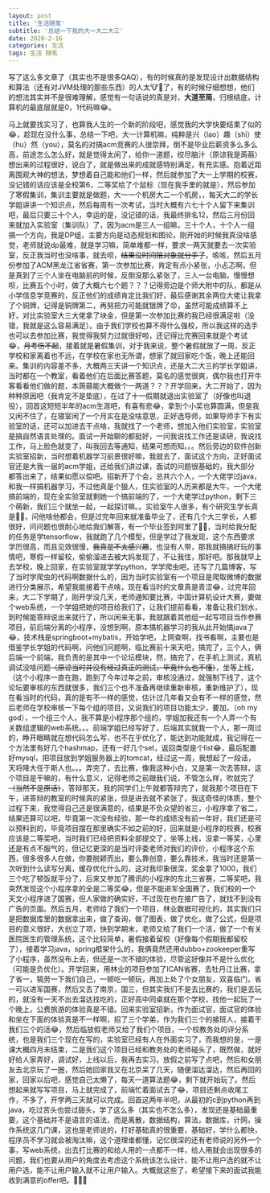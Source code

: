 ```yaml
---
layout: post
title: '生活随笔'
subtitle: '总结一下我的大一大二大三'
date: 2020-2-16
categories: 生活
tags: 生活 随笔
---
```








写了这么多文章了（其实也不是很多QAQ），有的时候真的是发现设计出数据结构和算法（还有对JVM处理的那些东西）的人太🐮🍺了，有的时候仔细想想，他们的想法其实并不是很难理解，感觉有一句话说的真是对，**大道至简**，归根结底，计算机的最底层就是0，1代码嘛😂。

马上就要找实习了，也算我人生的一个新的阶段吧，感觉我的大学快要结束了似的😂，趁现在没什么事，总结一下吧，大一计算机嘛，纯粹是兴（lao）趣（shi）使（hu）然（you），莫名的对搞acm竞赛的人很崇拜，倒不是毕业后薪资多么多么高，前途怎么怎么好，就是觉得太闲了，给你一道题，绞尽脑汁（原谅我是蒟蒻）想出来的过程很好，说白了，就是做出来的成就感特别满足，有充实感。抱着近距离围观大神的想法，梦想着自己能和他们一样，然后就参加了大一上学期的校赛，没记错的话应该是全校第6，二等奖给了个鼠标（现在我手里的就是），然后参加了寒假集训，集训主要就是做题，大一一个机房大二一个机房，，每天大二的学长学姐讲讲一个知识点，然后每周有一次考试，当时大概有六七十个人留下来集训吧，最后只要三十个人，幸运的是，没记错的话，我最终排名12，然后三月份回来就加入实验室（集训队）了，因为acm是三人一组嘛，三十个人，十个人一组搞一个方向，我是DP组，主要方向是动态规划和图论，刚开始的时候我真没啥感觉，老师就说dp最难，就是学习嘛，简单难都一样，要求一两天就要去一次实验室，反正我当时也没啥事，就去呗，~~结果没时间陪对象就分手了~~，咳咳，然后五月份参加了ACM黑龙江省省赛，第一次参加比赛，肯定有点小紧张，小忐忑啊，但是真到了三个人坐在电脑前的时候，反倒没那么紧张了，三人一台电脑，慢慢想呗，比赛五个小时，做了大概六七个题？？？记得旁边是个师大附中的队，都是从小学信息学竞赛的，反正他们的成绩肯定比我们好，最后感谢其余两位大佬让我拿了个铜牌，记得是铜牌第二，再努把力可能就银牌了😟，虽然可能成绩算不上好，对比实验室大三大佬拿了块金，但是第一次参加比赛的我已经很满足啦（没错，我就是这么容易满足）。由于我们学校也算不得什么强校，所以我这样的选手也可以去参加比赛，我觉得我努力过就很好啦，还记得比完赛回来就是个考试😂，~~月考伤不起~~，接着就是暑假集训，对于我来说，整个暑假就放了一周，反正学校和家离着也不远，在学校在家也无所谓，想家了就回家吃个饭，晚上还能回来。集训的内容差不多，大概两三天讲一个知识点，还是大二大三的学长学姐讲，当时都在一个教室，看着他们在后面比赛答题，莫名的感觉很爽，偶尔我也打开牛客看看他们做的题，本蒟蒻能大概做个一两道？？？开学回来，大二开始了，因为种种原因吧（我肯定不是垫底），在过了十一假期就退出实验室了（好像也叫退役），回首这短短半年的acm生涯吧，有喜有悲😂，拿到个小奖也算圆满，但是我又闲不住了，在寝室闲了一个月实在是没啥意思，正好选导师，如果导师手下有实验室的话，还可以加进去干点啥，我就找了一个老师，想加入他们实验室，实验室是搞自然语言处理的。面试一开始聊的都挺好，一问我说找工作还是读研，我说找工作，马上脸色就变了，叫我回去等通知，结果可想而知。。。然后旁边的软件创新实验室招新，当时想着机器学习前景很好嘛，我就去了，面试这个方向，正好面试官还是大我一届的acm学姐，还给我们讲过课，面试的问题很基础的，我大部分都答出来了，结果如愿以偿吧。招新开了个会，总共六个人，一个大佬学过java，和我一样搞机器学习，不过他真是个狠人，住实验室的人历来都是大牛，一个大佬搞前端的，现在全实验室就剩她一个搞前端的了，一个大佬学过python，剩下三个萌新，我们三个就坐一起，一起探讨嘛。。实验室牛人很多，有个研究生学长真是🐂🍺，问他啥他都会，但是过完年回来就准备毕业了，还有几个大三学长，人都很好，问问题也很耐心地给我们解答，有一个毕业签到阿里了🐂🍺，当时给我分配的任务是学tensorflow，我就跑了几个模型，但是学过了我发现，这个东西要求学历很高，而且见效很慢，~~我真是不太感兴趣~~，也没有人带，那我就搞搞好玩的事情吧，寒假一样留校，偷偷溜进去被大妈发现了，不让我住，那好吧。那我就早上去学校，晚上回家，在实验室就学学python，学学爬虫吧，还写了几篇博客，写了当时学爬虫的代码啊数据什么的，因为当时实验室有一个项目是爬取微博的数据进行分类展示，希望我能接着干点啥，现在看当时的文章真是青涩😂，过完年回来，大二下学期了，刚开学没几天，老师通知要比赛，中国计算机设计大赛，要做个web系统，一个学姐把她的项目给我们了，让我们提前看看，准备让我们划水，到时候能答辩说出来就行了，所以闲来无事，我就跟着其他组一起写项目当作参赛项目，前后端分离的小程序，没想到啊，原本搞机器学习的我从此开始搞java了😂，技术栈是springboot+mybatis，开始学吧，上网查啊，找书看啊，主要也是借鉴学长学姐的代码啊，问他们问题啊，临比赛前十来天吧，搞完了，三个人，俩后端一个前端，我负责的是其中一个论坛模块，然，搞完了，在手机上测试，真机调试没啥问题~~（原谅当时并没有经过真正的测试，毕竟什么也不懂）~~，坐等上线，（这个小程序一直在跑，跑到了今年过年之前，审核没通过，就强制下线了，这个论坛要审核的东西就很多，我们三个也不准备再继续重新审核，重新维护了），现在看当时的代码，真的是有不一样的感觉，估计过几年看又会有不一样的感觉，然后老师在学校审核一下每个组的项目，又说我们的项目功能太少，要加，（oh my god），一个组三个人，我不算是小程序那个组的，学姐加我还有一个人弄一个有关数组逻辑的web系统。。。前端学姐已经写好了，后端其实就我一个人，那一周过的，睁开眼睛就在想代码怎么写，也不在乎优化了，能达到功能就成，我记得在一个方法里有好几个hashmap，还有一好几个set，返回类型是个list😂，最后配置好mysql，把项目放到学姐服务器上的tomcat，经过这一周，我想起了一段话，天将降大任于斯人也。。。弄完了，去比赛，像我这种小白，又是第一次去答辩，这个项目是干嘛的，有什么意义，记得老师之前跟我们说，不管怎么样，吹就完了~~（当然不是原话）~~，答辩那天，我的同学们上午就都答辩完了，就我那个项目在下午，进答辩的教室的时候真的紧张，但是进去就不紧张了，我这奇怪的体质，整个过程下来，我觉得自己还是很满意的，结果是不负众望的省三，小程序拿了省二，结果还算可以吧，毕竟第一次没有经验，那一年的成绩没有前一年好，我们还是可以预料到的，毕竟项目摆在那里确实不如之前的好，回来就是小程序的校赛，校赛应该是二等奖吧，当时我们已经把资料全部提交了，坐等上线，没拿一等奖，心里还是有点不服气的，但记忆更深的是当时评委老师对我们的评价，小程序这个东西，很多很多人在做，你要脱颖而出，要么靠创意，要么靠技术，我当时还是第一次听到什么读写分离，缓存优化什么的，这对我印象很深，奖金拿了1000，我们三个吃了顿饭就平分了，后来又参加了腾讯的小程序的东北三省赛，二等奖吧，我突然发现这个小程序拿的全是二等奖😂，但是不能进军全国赛了，我们校的一个天文小程序进了国赛，但人家做的确实好，不过现在也在接广告了，就找不到没有广告的页面。然后五月，老师给了我们一个项目，林业数据可视化的，其实我们只是把数据库里的数据拿出来，做了查询，做了图表，做了优化，做了公式，但是项目的意义很好，大创立了项，快到学期末，老师又给了我们一个活，做了一个有关医院医生的管理系统，这个比较简单，暑假接着留校（好像每个假期我都留校了），接着学习java，spring框架什么的，我俩竟然还用dubbo+zookeeper重写了小程序，虽然没布上去，但还是一次不错的体验，尽管这好像并不是什么优化（可能是负优化）。开学回来，用林业的项目参加了ICAN省赛，去牡丹江比赛，拿了省一，犒劳一下我们自己，一顿吃一顿玩，再加上处了个女朋友，双喜临门，省一可以进军国赛，然后又去了南京，国三，但其实我们不是去比赛的，我们是去玩的，就没有一天不出去溜达找吃的，正好高中同桌就在那个学校，找他一起玩了一个晚上，公费旅游的体验真是不错。回来实验室招新，作为面试官，面试官的体验和坐在下面的体验真是不一样啊，招了三个学弟，作为我们三个的接班人，接着干我们三个的活😂，然后临放假老师又给了我们个项目，一个校教务处的评分系统，也是我们三个现在在写的，实验室已经有人在外面实习了，而我想的是，一是课大概四月末结束，二是我们这个项目已经和教务处的老师碰头了，既然做，就好好给人家弄好，调试好，上线以后，我再去实习。放假之前写了点吧，然后和女朋友去北京玩了一圈，然后她回家我又在北京呆了几天，随便溜达溜达，然后再回的家，回家以后吧，感觉自己太懒了，每天一道算法题😂，剩下就开始玩了。然后想起来就写写项目，马上就完成了，前端忙着面试去了😂，项目还剩点收尾工作，不多了，开学两三天就可以完成。回首这两年半吧，从最初的c到python再到java，吃过苦头也尝过甜头，学了这么多（其实也不怎么多），发现还是基础最重要，这个基础并不是语言的语法，而是离散，数据结构，算法，数据库，计网，操作系统这几门课，这也是老师说的，打好基础真的很重要，基础好，学什么都快，程序员不学习就会被淘汰嘛，这个道理谁都懂，记忆很深的还有老师说的另外一个事，写web系统，出去打比赛的和给人用的一点都不一样，给人用就会出现很多的问题，我们也要从用户的角度去考虑这个系统该怎么设计，能不让用户选的就不让用户选，能不让用户输入就不让用户输入。大概就这些了，希望接下来的面试我能收到满意的offer吧。💪💪💪

